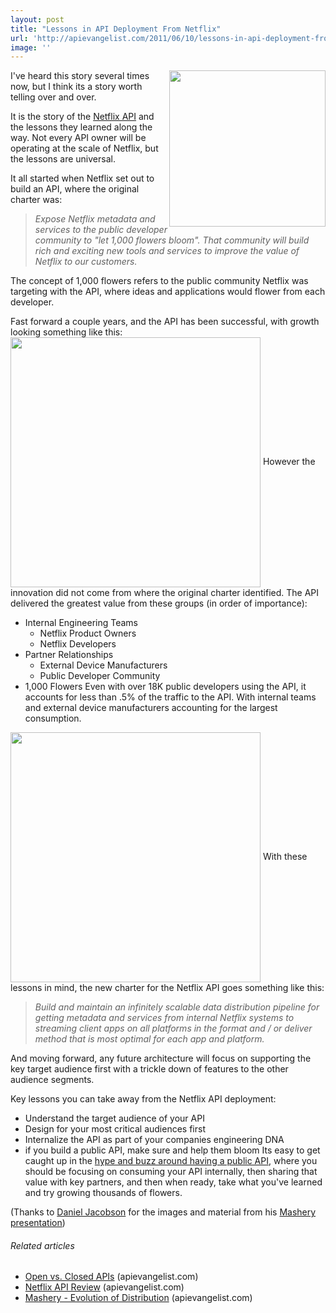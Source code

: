 ```yaml
---
layout: post
title: "Lessons in API Deployment From Netflix"
url: 'http://apievangelist.com/2011/06/10/lessons-in-api-deployment-from-netflix/'
image: ''
---
```


[<img class="c1" src="http://kinlane-productions.s3.amazonaws.com/netflix_logo.gif" alt="" width="250" align="right" />][1] I've heard this story several times now, but I think its a story worth telling over and over.

It is the story of the [Netflix API][2] and the lessons they learned along the way. Not every API owner will be operating at the scale of Netflix, but the lessons are universal.

It all started when Netflix set out to build an API, where the original charter was:

> _Expose Netflix metadata and services to the public developer community to "let 1,000 flowers bloom". That community will build rich and exciting new tools and services to improve the value of Netflix to our customers._

The concept of 1,000 flowers refers to the public community Netflix was targeting with the API, where ideas and applications would flower from each developer.

Fast forward a couple years, and the API has been successful, with growth looking something like this: <img class="aligncenter" src="http://kinlane-productions.s3.amazonaws.com/netflix/growth-of-netflix-api.png" alt="" width="400" align="center" /> However the innovation did not come from where the original charter identified. The API delivered the greatest value from these groups (in order of importance):

  * Internal Engineering Teams
    * Netflix Product Owners
    * Netflix Developers
  * Partner Relationships
    * External Device Manufacturers
    * Public Developer Community
  * 1,000 Flowers
Even with over 18K public developers using the API, it accounts for less than .5% of the traffic to the API. With internal teams and external device manufacturers accounting for the largest consumption.

<img class="aligncenter" src="http://kinlane-productions.s3.amazonaws.com/netflix/netflix-api-usage-by-audience.png" alt="" width="400" align="center" /> With these lessons in mind, the new charter for the Netflix API goes something like this:

> _Build and maintain an infinitely scalable data distribution pipeline for getting metadata and services from internal Netflix systems to streaming client apps on all platforms in the format and / or deliver method that is most optimal for each app and platform._

And moving forward, any future architecture will focus on supporting the key target audience first with a trickle down of features to the other audience segments.

Key lessons you can take away from the Netflix API deployment:

  * Understand the target audience of your API
  * Design for your most critical audiences first
  * Internalize the API as part of your companies engineering DNA
  * if you build a public API, make sure and help them bloom
Its easy to get caught up in the [hype and buzz around having a public API][3], where you should be focusing on consuming your API internally, then sharing that value with key partners, and then when ready, take what you've learned and try growing thousands of flowers.

(Thanks to [Daniel Jacobson][4] for the images and material from his [Mashery presentation][5])

######  Related articles

  * [Open vs. Closed APIs][6] (apievangelist.com)
  * [Netflix API Review][7] (apievangelist.com)
  * [Mashery - Evolution of Distribution][8] (apievangelist.com)

   [1]: http://www.netflix.com/ (Netflix API)
   [2]: http://developer.netflix.com/ (Netflix API)
   [3]: http://blog.apievangelist.com/2011/06/01/open-vs-closed-apis/ (Hype and buzz around a public API)
   [4]: http://twitter.com/#!/daniel_jacobson (Daniel Jacobson)
   [5]: http://www.slideshare.net/danieljacobson/history-and-future-of-the-netflix-api-mashery-evolution-of-distribution (mashery presentation)
   [6]: http://blog.apievangelist.com/2011/06/01/open-vs-closed-apis/
   [7]: http://blog.apievangelist.com/2011/03/29/netflix-api-review/
   [8]: http://blog.apievangelist.com/2011/06/02/mashery-evolution-of-distribution/
